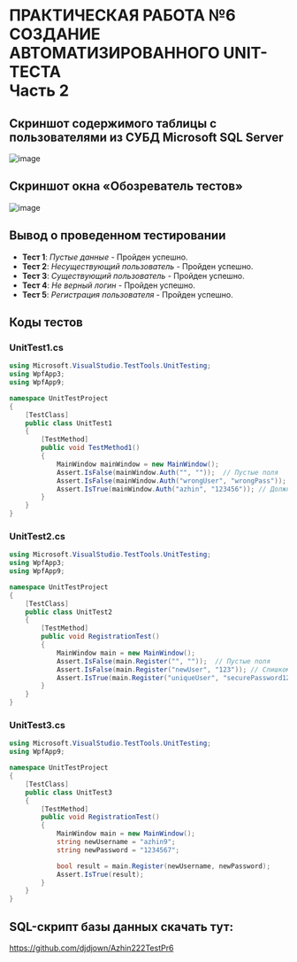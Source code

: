 # **ПРАКТИЧЕСКАЯ РАБОТА №6<br> СОЗДАНИЕ АВТОМАТИЗИРОВАННОГО UNIT-ТЕСТА<br> Часть 2**

## Скриншот содержимого таблицы с пользователями из СУБД Microsoft SQL Server

![image](https://github.com/user-attachments/assets/b5b97110-846a-4877-b0fb-10098d67801c)


## Скриншот окна «Обозреватель тестов»
![image](https://github.com/user-attachments/assets/c0838208-4503-4ffa-9c58-a62b39a388dd)
## Вывод о проведенном тестировании


- **Тест 1**: *Пустые данные* - Пройден успешно.
- **Тест 2**: *Несуществующий пользователь* - Пройден успешно.
- **Тест 3**: *Существующий пользователь* - Пройден успешно.
- **Тест 4**: *Не верный логин* - Пройден успешно.
- **Тест 5**: *Регистрация пользователя* - Пройден успешно.

## Коды тестов

### UnitTest1.cs

```csharp
using Microsoft.VisualStudio.TestTools.UnitTesting;
using WpfApp3;
using WpfApp9;

namespace UnitTestProject
{
    [TestClass]
    public class UnitTest1
    {
        [TestMethod]
        public void TestMethod1()
        {
            MainWindow mainWindow = new MainWindow();
            Assert.IsFalse(mainWindow.Auth("", ""));  // Пустые поля
            Assert.IsFalse(mainWindow.Auth("wrongUser", "wrongPass")); // Несуществующий пользователь
            Assert.IsTrue(mainWindow.Auth("azhin", "123456")); // Должно пройти, если такой пользователь есть
        }
    }
}
```
### UnitTest2.cs

```csharp
using Microsoft.VisualStudio.TestTools.UnitTesting;
using WpfApp3;
using WpfApp9;

namespace UnitTestProject
{
    [TestClass]
    public class UnitTest2
    {
        [TestMethod]
        public void RegistrationTest()
        {
            MainWindow main = new MainWindow();
            Assert.IsFalse(main.Register("", ""));  // Пустые поля
            Assert.IsFalse(main.Register("newUser", "123")); // Слишком короткий пароль
            Assert.IsTrue(main.Register("uniqueUser", "securePassword123")); // Должно пройти
        }
    }
}

```
### UnitTest3.cs

```csharp
using Microsoft.VisualStudio.TestTools.UnitTesting;
using WpfApp9;

namespace UnitTestProject
{
    [TestClass]
    public class UnitTest3
    {
        [TestMethod]
        public void RegistrationTest()
        {
            MainWindow main = new MainWindow();
            string newUsername = "azhin9";
            string newPassword = "1234567";

            bool result = main.Register(newUsername, newPassword);
            Assert.IsTrue(result);
        }
    }
}
```

## SQL-скрипт базы данных скачать тут:


https://github.com/djdjown/Azhin222TestPr6

